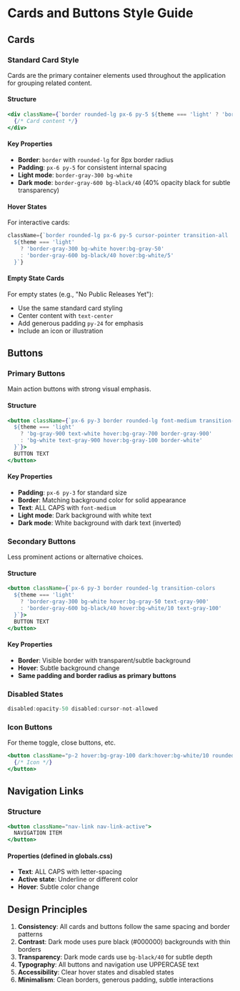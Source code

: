# Cards and Buttons Style Guide

## Cards

### Standard Card Style
Cards are the primary container elements used throughout the application for grouping related content.

#### Structure
```jsx
<div className={`border rounded-lg px-6 py-5 ${theme === 'light' ? 'border-gray-300 bg-white' : 'border-gray-600 bg-black/40'}`}>
  {/* Card content */}
</div>
```

#### Key Properties
- **Border**: `border` with `rounded-lg` for 8px border radius
- **Padding**: `px-6 py-5` for consistent internal spacing
- **Light mode**: `border-gray-300 bg-white`
- **Dark mode**: `border-gray-600 bg-black/40` (40% opacity black for subtle transparency)

#### Hover States
For interactive cards:
```jsx
className={`border rounded-lg px-6 py-5 cursor-pointer transition-all 
  ${theme === 'light' 
    ? 'border-gray-300 bg-white hover:bg-gray-50' 
    : 'border-gray-600 bg-black/40 hover:bg-white/5'
  }`}
```

#### Empty State Cards
For empty states (e.g., "No Public Releases Yet"):
- Use the same standard card styling
- Center content with `text-center`
- Add generous padding `py-24` for emphasis
- Include an icon or illustration

## Buttons

### Primary Buttons
Main action buttons with strong visual emphasis.

#### Structure
```jsx
<button className={`px-6 py-3 border rounded-lg font-medium transition-all
  ${theme === 'light' 
    ? 'bg-gray-900 text-white hover:bg-gray-700 border-gray-900' 
    : 'bg-white text-gray-900 hover:bg-gray-100 border-white'
  }`}>
  BUTTON TEXT
</button>
```

#### Key Properties
- **Padding**: `px-6 py-3` for standard size
- **Border**: Matching background color for solid appearance
- **Text**: ALL CAPS with `font-medium`
- **Light mode**: Dark background with white text
- **Dark mode**: White background with dark text (inverted)

### Secondary Buttons
Less prominent actions or alternative choices.

#### Structure
```jsx
<button className={`px-6 py-3 border rounded-lg transition-colors
  ${theme === 'light' 
    ? 'border-gray-300 bg-white hover:bg-gray-50 text-gray-900' 
    : 'border-gray-600 bg-black/40 hover:bg-white/10 text-gray-100'
  }`}>
  BUTTON TEXT
</button>
```

#### Key Properties
- **Border**: Visible border with transparent/subtle background
- **Hover**: Subtle background change
- **Same padding and border radius as primary buttons**

### Disabled States
```jsx
disabled:opacity-50 disabled:cursor-not-allowed
```

### Icon Buttons
For theme toggle, close buttons, etc.
```jsx
<button className="p-2 hover:bg-gray-100 dark:hover:bg-white/10 rounded-full transition-colors">
  {/* Icon */}
</button>
```

## Navigation Links

### Structure
```jsx
<button className="nav-link nav-link-active">
  NAVIGATION ITEM
</button>
```

#### Properties (defined in globals.css)
- **Text**: ALL CAPS with letter-spacing
- **Active state**: Underline or different color
- **Hover**: Subtle color change

## Design Principles

1. **Consistency**: All cards and buttons follow the same spacing and border patterns
2. **Contrast**: Dark mode uses pure black (#000000) backgrounds with thin borders
3. **Transparency**: Dark mode cards use `bg-black/40` for subtle depth
4. **Typography**: All buttons and navigation use UPPERCASE text
5. **Accessibility**: Clear hover states and disabled states
6. **Minimalism**: Clean borders, generous padding, subtle interactions